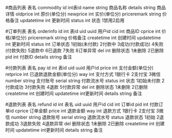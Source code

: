 #商品列表
表名 commodity
id int表id
name string 商品名称
details string 商品详情
oldprice int 原价(单位分)
newprice int 实价(单位分)
priceremark  string 价格备注
updatetime int 更新时间
status int 状态 1禁用2启用


#订单列表
表名 orderinfo
id int 表id
uid uuid 用户id
cid int 商品ID
cprice int 价格(单位分)
priceremark string 价格备注
createtime int 创建时间
updatetime int 更新时间
status int 订单状态 1初始(未付款) 2付款中 3成功(付款成功) 4失败(付款失败) 5退款中 6已退款 7失败 8订单异常
del int 删除状态 1未删除 2已删除
pid int 付款ID
details string 备注

#付款列表
表名 pay
id  int 表id
uid uuid 用户id
price int 支付金额(单位分)
retprice int 已退款退款金额(单位分)
way int 支付方式 1银行卡 2支付宝 3微信
number string 支付账号
serial string 付款流水号
status int 状态 1初始未付款 2付款成功 3付款失败 4退款 5付款异常
del int 删除状态 1未删除 2已删除
createtime int 创建时间
updatetime int更新时间
details string 备注

#退款列表
表名 refund
id int 表名
uid uuid 用户id
cid int 订单id
pid int 付款订单id
cprice 订单金额
price int 退款金额
way int 退款方式 1银行卡 2支付宝 3微信
number string 退款账号
serial string 退款流水号
status 退款状态 1初始 2退款成功 3退款失败 4退款异常
del 删除状态 1未删除 2已删除
createtime int 创建时间
updatetime int更新时间
details string 备注